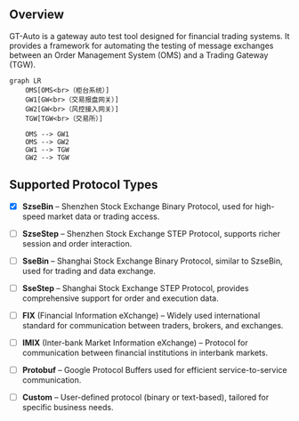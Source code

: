 ## Overview
GT-Auto is a gateway auto test tool designed for financial trading systems. It provides a framework for automating the testing of message exchanges between an Order Management System (OMS) and a Trading Gateway (TGW).
```mermaid
graph LR
    OMS[OMS<br>（柜台系统）]
    GW1[GW<br>（交易报盘网关）]
    GW2[GW<br>（风控接入网关）]
    TGW[TGW<br>（交易所）]

    OMS --> GW1
    OMS --> GW2
    GW1 --> TGW
    GW2 --> TGW
```
##  Supported Protocol Types

- [x] **SzseBin** – Shenzhen Stock Exchange Binary Protocol, used for high-speed market data or trading access.
- [ ] **SzseStep** – Shenzhen Stock Exchange STEP Protocol, supports richer session and order interaction.
- [ ] **SseBin** – Shanghai Stock Exchange Binary Protocol, similar to SzseBin, used for trading and data exchange.
- [ ] **SseStep** – Shanghai Stock Exchange STEP Protocol, provides comprehensive support for order and execution data.
- [ ] **FIX** (Financial Information eXchange) – Widely used international standard for communication between traders, brokers, and exchanges.
- [ ] **IMIX** (Inter-bank Market Information eXchange) – Protocol for communication between financial institutions in interbank markets.
- [ ] **Protobuf** – Google Protocol Buffers used for efficient service-to-service communication.
- [ ] **Custom** – User-defined protocol (binary or text-based), tailored for specific business needs.

